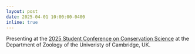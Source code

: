 ```yaml
---
layout: post
date: 2025-04-01 10:00:00-0400
inline: true
---
```


Presenting at the <a href='https://www.sccs-cam.org/'>2025 Student Conference on Conservation Science</a> at the Department of Zoology of the Univeristy of Cambridge, UK.
